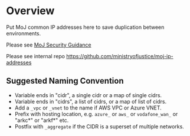 # Overview

Put MoJ common IP addresses here to save duplication between environments.

Please see [MoJ Security Guidance](https://security-guidance.service.justice.gov.uk/ip-dns-diagram-handling/#ip-addresses-dns-information--architecture-documentation)

Please see internal repo <https://github.com/ministryofjustice/moj-ip-addresses>

## Suggested Naming Convention

- Variable ends in "cidr", a single cidr or a map of single cidrs.
- Variable ends in "cidrs", a list of cidrs, or a map of list of cidrs.
- Add a `_vpc` or `_vnet` to the name if AWS VPC or Azure VNET.
- Prefix with hosting location, e.g. `azure_` or `aws_` or `vodafone_wan_` or "arkc*" or "arkf*" etc.
- Postfix with `_aggregate` if the CIDR is a superset of multiple networks.
